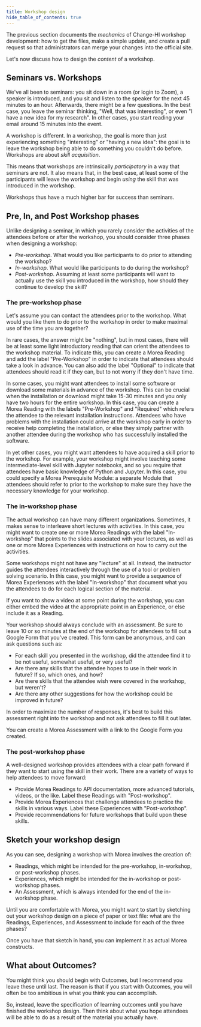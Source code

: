 ```yaml
---
title: Workshop design
hide_table_of_contents: true
---
```


The previous section documents the *mechanics* of Change-HI workshop development: how to get the files, make a simple update, and create a pull request so that administrators can merge your changes into the official site. 

Let's now discuss how to design the *content* of a workshop.

## Seminars vs. Workshops

We've all been to seminars: you sit down in a room (or login to Zoom), a speaker is introduced, and you sit and listen to the speaker for the next 45 minutes to an hour. Afterwards, there might be a few questions.  In the best case, you leave the seminar thinking, "Well, that was interesting", or even "I have a new idea for my research".  In other cases, you start reading your email around 15 minutes into the event. 

A workshop is different. In a workshop, the goal is more than just experiencing something "interesting" or "having a new idea": the goal is to leave the workshop being able to do something you couldn't do before. Workshops are about *skill acquisition*. 

This means that workshops are intrinsically *participatory* in a way that seminars are not. It also means that, in the best case, at least some of the participants will leave the workshop and begin *using* the skill that was introduced in the workshop. 

Workshops thus have a much higher bar for success than seminars.  

## Pre, In, and Post Workshop phases

Unlike designing a seminar, in which you rarely consider the activities of the attendees before or after the workshop, you should consider three phases when designing a workshop: 

* *Pre-workshop*.  What would you like participants to do prior to attending the workshop? 
* *In-workshop*.  What would like participants to do during the workshop? 
* *Post-workshop*.  Assuming at least some participants will want to actually use the skill you introduced in the workshop, how should they continue to develop the skill?

### The pre-workshop phase

Let's assume you can contact the attendees prior to the workshop.  What would you like them to do prior to the workshop in order to make maximal use of the time you are together? 

In rare cases, the answer might be "nothing", but in most cases, there will be at least some light introductory reading that can orient the attendees to the workshop material. To indicate this, you can create a Morea Reading and add the label "Pre-Workshop" in order to indicate that attendees should take a look in advance. You can also add the label "Optional" to indicate that attendees should read it if they can, but to not worry if they don't have time.

In some cases, you might want attendees to install some software or download some materials in advance of the workshop. This can be crucial when the installation or download might take 15-30 minutes and you only have two hours for the entire workshop. In this case, you can create a Morea Reading with the labels "Pre-Workshop" and "Required" which refers the attendee to the relevant installation instructions.  Attendees who have problems with the installation could arrive at the workshop early in order to receive help completing the installation, or else they simply partner with another attendee during the workshop who has successfully installed the software.

In yet other cases, you might want attendees to have acquired a skill prior to the workshop. For example, your workshop might involve teaching some intermediate-level skill with Jupyter notebooks, and so you require that attendees have basic knowledge of Python and Jupyter.  In this case, you could specify a Morea Prerequisite Module: a separate Module that attendees should refer to prior to the workshop to make sure they have the necessary knowledge for your workshop.

### The in-workshop phase

The actual workshop can have many different organizations. Sometimes, it makes sense to interleave short lectures with activities. In this case, you might want to create one or more Morea Readings with the label "In-workshop" that points to the slides associated with your lectures, as well as one or more Morea Experiences with instructions on how to carry out the activities. 

Some workshops might not have any "lecture" at all. Instead, the instructor guides the attendees interactively through the use of a tool or problem solving scenario. In this case, you might want to provide a sequence of Morea Experiences with the label "In-workshop" that document what you the attendees to do for each logical section of the material.

If you want to show a video at some point during the workshop, you can either embed the video at the appropriate point in an Experience, or else include it as a Reading.

Your workshop should always conclude with an assessment. Be sure to leave 10 or so minutes at the end of the workshop for attendees to fill out a Google Form that you've created. This form can be anonymous, and can ask questions such as:

  * For each skill you presented in the workshop, did the attendee find it to be not useful, somewhat useful, or very useful? 
  * Are there any skills that the attendee hopes to use in their work in future? If so, which ones, and how?
  * Are there skills that the attendee wish were covered in the workshop, but weren't?
  * Are there any other suggestions for how the workshop could be improved in future? 

In order to maximize the number of responses, it's best to build this assessment right into the workshop and not ask attendees to fill it out later.

You can create a Morea Assessment with a link to the Google Form you created.

### The post-workshop phase

A well-designed workshop provides attendees with a clear path forward if they want to start using the skill in their work.  There are a variety of ways to help attendees to move forward:

  * Provide Morea Readings to API documentation, more advanced tutorials, videos, or the like.  Label these Readings with "Post-workshop".
  * Provide Morea Experiences that challenge attendees to practice the skills in various ways. Label these Experiences with "Post-workshop".
  * Provide recommendations for future workshops that build upon these skills.

## Sketch your workshop design

As you can see, designing a workshop with Morea involves the creation of:

  * Readings, which might be intended for the pre-workshop, in-workshop, or post-workshop phases.
  * Experiences, which might be intended for the in-workshop or post-workshop phases.
  * An Assessment, which is always intended for the end of the in-workshop phase.

Until you are comfortable with Morea, you might want to start by sketching out your workshop design on a piece of paper or text file: what are the Readings, Experiences, and Assessment to include for each of the three phases?

Once you have that sketch in hand, you can implement it as actual Morea constructs.

## What about Outcomes?

You might think you should begin with Outcomes, but I recommend you leave these until last.  The reason is that if you start with Outcomes, you will often be too ambitious in what you think you can accomplish. 

So, instead, leave the specification of learning outcomes until you have finished the workshop design. Then think about what you hope attendees will be able to do as a result of the material you actually have.
